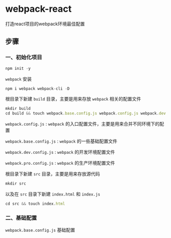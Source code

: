 # webpack-react

打造react项目的webpack环境最佳配置

## 步骤

### 一、初始化项目

```js
npm init -y
```

`webpack` 安装

```js
npm i webpack webpack-cli -D
```

根目录下新建 `build` 目录，主要是用来存放 `webpack` 相关的配置文件

```js
mkdir build
cd build && touch webpack.base.config.js webpack.config.js webpack.dev.config.js webpack.pro.config.js
```

`webpack.config.js` :  `webpack` 的入口配置文件，主要是用来合并不同环境下的配置

`webpack.base.config.js` :  `webpack` 的一些基础配置文件

`webpack.dev.config.js` :  `webpack` 的开发环境配置文件

`webpack.pro.config.js` :  `webpack` 的生产环境配置文件

根目录下新建 `src` 目录，主要是用来存放源代码

```js
mkdir src
```

以及在 `src` 目录下新建 `index.html` 和 `index.js`

```js
cd src && touch index.html
```

### 二、基础配置

`webpack.base.config.js` 基础配置
